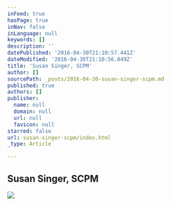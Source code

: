 ```yaml
---
inFeed: true
hasPage: true
inNav: false
inLanguage: null
keywords: []
description: ''
datePublished: '2016-04-30T21:10:57.441Z'
dateModified: '2016-04-30T21:10:56.049Z'
title: 'Susan Singer, SCPM'
author: []
sourcePath: _posts/2016-04-30-susan-singer-scpm.md
published: true
authors: []
publisher:
  name: null
  domain: null
  url: null
  favicon: null
starred: false
url: susan-singer-scpm/index.html
_type: Article

---
```

## Susan Singer, SCPM
![](https://the-grid-user-content.s3-us-west-2.amazonaws.com/6e501d50-6570-4c28-86f0-8f9d0c16cde1.jpg)